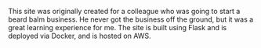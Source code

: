 This site was originally created for a colleague who was going to start a beard balm business.
He never got the business off the ground, but it was a great learning experience for me.
The site is built using Flask and is deployed via Docker, and is hosted on AWS.
